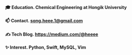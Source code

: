
#### 🎓 Education. Chemical Engineering at Hongik University
#### 📫 Contact. song.heee.1@gmail.com
#### ✍️ Tech Blog. https://medium.com/@heeee
#### ✨ Interest.  Python, Swift, MySQL, Vim
